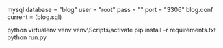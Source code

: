 mysql
	database = "blog"
	user = "root"
	pass = ""
	port = "3306"
blog.conf
current = (blog.sql)
	
python
	virtualenv venv
	venv\Scripts\activate
	pip install -r requirements.txt
	python run.py